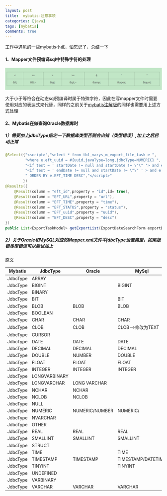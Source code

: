 ```yaml
---
layout: post
title:  mybatis-注意事项
categories: [java]
tags: [mybatis]
comments: true
---
```


工作中遇见的一些mybatis小点，怕忘记了，总结一下

<!--more-->

#### 1、Mapper文件预编译sql中特殊字符的处理

![mybatis-1](../img/posts/mybatis-1.png)

大于小于等符合在动态sql预编译时属于特殊字符，因此在写mapper文件时需要使用对应的表达式来代替，同样的之前关于[mybatis注解版](https://silentself.github.io/articles/2018-11/mybatis-annotation-sql-1)的同样也需要用上述方式处理

#### 2、Mybatis在做查询Oracle数据库时

##### 1）需要加上jdbcType指定一下数据库类型否侧会出错（***类型错误***）,加上之后启动正常

```java
@Select({"<script>","select * from tbl_varys_m_export_file_task e ",
         "where e.eft_uuid = #{uuid,javaType=long,jdbcType=NUMERIC} ",
         "<if test = ' startDate != null and startDate != \"\" '> and e.eft_time &gt; to_date(#{startDate,jdbcType=DATE}, 'YYYY-MM-DD') </if>",
         "<if test = ' endDate != null and startDate != \"\" ' > and e.eft_time &lt; to_date(#{endDate,jdbcType=DATE}, 'YYYY-MM-DD') </if>",
         " ORDER BY e.EFT_TIME DESC","</script>"
        })
@Results({
    @Result(column = "eft_id",property = "id",id= true),
    @Result(column = "EFT_URL",property = "url"),
    @Result(column = "EFT_TIME",property = "time"),
    @Result(column = "EFT_STATUS",property = "status"),
    @Result(column = "EFT_uuid",property = "uuid"),
    @Result(column = "EFT_DESC",property = "desc")
})
public List<ExportTaskModel> getExportList(ExportDateSearchForm exportDateSearchForm);
```

##### 2）关于Oracle和MySQL对应的Mapper.xml文件中jdbcType设置类型，如果报错类型错误可以尝试加上

[原文](https://blog.csdn.net/loongshawn/article/details/50496460)

| Mybatis  | JdbcType      | Oracle         | MySql              |
| -------- | ------------- | -------------- | ------------------ |
| JdbcType | ARRAY         |                |                    |
| JdbcType | BIGINT        |                | BIGINT             |
| JdbcType | BINARY        |                |                    |
| JdbcType | BIT           |                | BIT                |
| JdbcType | BLOB          | BLOB           | BLOB               |
| JdbcType | BOOLEAN       |                |                    |
| JdbcType | CHAR          | CHAR           | CHAR               |
| JdbcType | CLOB          | CLOB           | CLOB–>修改为TEXT   |
| JdbcType | CURSOR        |                |                    |
| JdbcType | DATE          | DATE           | DATE               |
| JdbcType | DECIMAL       | DECIMAL        | DECIMAL            |
| JdbcType | DOUBLE        | NUMBER         | DOUBLE             |
| JdbcType | FLOAT         | FLOAT          | FLOAT              |
| JdbcType | INTEGER       | INTEGER        | INTEGER            |
| JdbcType | LONGVARBINARY |                |                    |
| JdbcType | LONGVARCHAR   | LONG VARCHAR   |                    |
| JdbcType | NCHAR         | NCHAR          |                    |
| JdbcType | NCLOB         | NCLOB          |                    |
| JdbcType | NULL          |                |                    |
| JdbcType | NUMERIC       | NUMERIC/NUMBER | NUMERIC/           |
| JdbcType | NVARCHAR      |                |                    |
| JdbcType | OTHER         |                |                    |
| JdbcType | REAL          | REAL           | REAL               |
| JdbcType | SMALLINT      | SMALLINT       | SMALLINT           |
| JdbcType | STRUCT        |                |                    |
| JdbcType | TIME          |                | TIME               |
| JdbcType | TIMESTAMP     | TIMESTAMP      | TIMESTAMP/DATETIME |
| JdbcType | TINYINT       |                | TINYINT            |
| JdbcType | UNDEFINED     |                |                    |
| JdbcType | VARBINARY     |                |                    |
| JdbcType | VARCHAR       | VARCHAR        | VARCHAR            |

